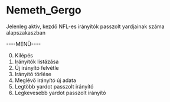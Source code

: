 # Nemeth_Gergo

Jelenleg aktív, kezdő NFL-es irányítók passzolt yardjainak száma alapszakaszban

----MENÜ----

0) Kilépés
1) Irányítók listázása
2) Új irányító felvétle
3) Irányító törlése
4) Meglévő irányító új adata
5) Legtöbb yardot passzolt irányító
6) Legkevesebb yardot passzolt irányító
